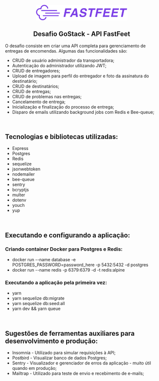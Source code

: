 <p align=center><img style='max-width: 300px;' src='.github/logofastfeet.png'></p>
<h2 align='center'>Desafio GoStack - API FastFeet</h2>
<p>O desafio consiste em criar uma API completa para gerenciamento de entregas de encomendas. Algumas das funcionalidades são:</p>
<ul>
  <li>CRUD de usuário administrador da transportadora;</li>
  <li>Autenticação do administrador utilizando JWT;</li>
  <li>CRUD de entregadores;</li>
  <li>Upload de imagem para perfil do entregador e foto da assinatura do destinatário;</li>
  <li>CRUD de destinatários;</li>
  <li>CRUD de entregas;</li>
  <li>CRUD de problemas nas entregas;</li>
  <li>Cancelamento de entrega;</li>
  <li>Inicialização e finalização do processo de entrega;</li>
  <li>Disparo de emails utilizando background jobs com Redis e Bee-queue;</li>
</ul>
<br>
<h2>Tecnologias e bibliotecas utilizadas:</h2>
<ul>
  <li>Express</li>
  <li>Postgres</li>
  <li>Redis</li>
  <li>sequelize</li>
  <li>jsonwebtoken</li>
  <li>nodemailer</li>
  <li>bee-queue</li>
  <li>sentry</li>
  <li>bcryptjs</li>
  <li>multer</li>
  <li>dotenv</li>
  <li>youch</li>
  <li>yup</li>
</ul>
<br>
<h2>Executando e configurando a aplicação:</h2>
<h3>Criando container <b>Docker</b> para Postgres e Redis:</h3>
<ul>
  <li>docker run --name database -e POSTGRES_PASSWORD=password_here -p 5432:5432 -d postgres</li>
  <li>docker run --name redis -p 6379:6379 -d -t redis:alpine
</ul>
<h3>Executando a aplicação pela primeira vez:</h3>
<ul>
  <li>yarn</li>
  <li>yarn sequelize db:migrate</li>
  <li>yarn sequelize db:seed:all</li>
  <li>yarn dev && yarn queue</li>
</ul>
<br>
<h2>Sugestões de ferramentas auxiliares para desenvolvimento e produção:</h2>
<ul>
  <li>Insomnia - Utilizado para simular requisições à API;</li>
  <li>Postbird - Visualizar banco de dados Postgres;</li>
  <li>Sentry - Visualizador e gerenciador de erros da aplicação - muito útil quando em produção;</li>
  <li>Mailtrap - Utilizado para teste de envio e recebimento de e-mails;</li>
</ul>
